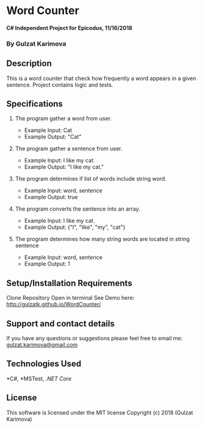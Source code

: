 # Word Counter

#### C# Independent Project for Epicodus, 11/16/2018

### **By Gulzat Karimova**

## Description
This is a word counter that check how frequently a word appears in a given sentence. Project contains logic and tests.

## Specifications

1. The program gather a word from user.
    * Example Input: Cat
    * Example Output: "Cat"

2. The program gather a sentence from user.
    * Example Input: I like my cat.
    * Example Output: "I like my cat."

3. The program determines if list of words include string word.
    * Example Input: word, sentence
    * Example Output: true

4. The program converts the sentence into an array.
      * Example Input: I like my cat.
      * Example Output: {"I", "like", "my", "cat"}

5. The program determines how many string words are located in string sentence
    * Example Input: word, sentence
    * Example Output: 1

## Setup/Installation Requirements

Clone Repository
Open in terminal
See Demo here: http://gulzatk.github.io/WordCounter/

## Support and contact details

If you have any questions or suggestions please feel free to email me: gulzat.karimova@gmail.com

## Technologies Used
*C#,
*MSTest,
*.NET Core*

## License
This software is licensed under the MIT license
Copyright (c) 2018 (Gulzat Karimova)

